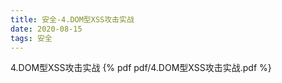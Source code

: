 ```yaml
---
title: 安全-4.DOM型XSS攻击实战
date: 2020-08-15
tags: 安全
---
```

4.DOM型XSS攻击实战
{% pdf pdf/4.DOM型XSS攻击实战.pdf %}
